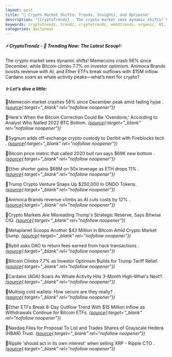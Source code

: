 ```yaml
---
layout: post
title: "🌇 Crypto Market Shifts: Trends, Insights, and Optimism"
description: "[CryptoTrendz] - The crypto market sees dynamic shifts! Memecoins crash 56% since December, while Bitcoin climbs 7.7% on investor optimism. Animoca Brands boosts revenue with AI, and Ether ETFs break outflows with $15M inflow. Cardano soars as whale activity peaks—what’s next for crypto?"
keywords: cryptotrendz, trendz, cryptotrends, web3trends, organic, AI, Analyst, revenue, CTO, ETH, market, Bitcoin, XRP, BTC, Trump, crypto
categories: dailynews
---
```


##### ⚡ CryptoTrendz - 📌 *Trending Now: The Latest Scoop!:*

The crypto market sees dynamic shifts! Memecoins crash 56% since December, while Bitcoin climbs 7.7% on investor optimism. Animoca Brands boosts revenue with AI, and Ether ETFs break outflows with $15M inflow. Cardano soars as whale activity peaks—what’s next for crypto?

##### ✨ *Let’s dive a little:*


🔹Memecoin market crashes 56% since December peak amid fading hype . *([source](https://s.avyag.com/t5yt){:target="_blank" rel="nofollow noopener"})*

🔹Here's When the Bitcoin Correction Could Be 'Overdone,' According to Analyst Who Nailed 2022 BTC Bottom. *([source](https://s.avyag.com/ttav){:target="_blank" rel="nofollow noopener"})*

🔹Sygnum adds off-exchange crypto custody to Deribit with Fireblocks tech . *([source](https://s.avyag.com/xkag){:target="_blank" rel="nofollow noopener"})*

🔹Bitcoin price metric that called 2020 bull run says $69K new bottom . *([source](https://s.avyag.com/1hwq){:target="_blank" rel="nofollow noopener"})*

🔹Ether shorter gains $68M on 50x leverage as ETH drops 11% . *([source](https://s.avyag.com/svfk){:target="_blank" rel="nofollow noopener"})*

🔹Trump Crypto Venture Snaps Up $250,000 In ONDO Tokens. *([source](https://s.avyag.com/r1s1){:target="_blank" rel="nofollow noopener"})*

🔹Animoca Brands revenue climbs as AI cuts costs by 12% . *([source](https://s.avyag.com/j8su){:target="_blank" rel="nofollow noopener"})*

🔹Crypto Markets Are Misreading Trump's Strategic Reserve, Says Bitwise CIO. *([source](https://s.avyag.com/sql4){:target="_blank" rel="nofollow noopener"})*

🔹Metaplanet Scoops Another $43 Million in Bitcoin Amid Crypto Market Slump. *([source](https://s.avyag.com/yqzf){:target="_blank" rel="nofollow noopener"})*

🔹Bybit asks DAO to return fees earned from hack transactions . *([source](https://s.avyag.com/0thx){:target="_blank" rel="nofollow noopener"})*

🔹Bitcoin Climbs 7.7% as Investor Optimism Builds for Trump Tariff Relief. *([source](https://s.avyag.com/bua5){:target="_blank" rel="nofollow noopener"})*

🔹Cardano (ADA) Soars As Whale Activity Hits 3-Month High-What's Next?. *([source](https://s.avyag.com/q4vy){:target="_blank" rel="nofollow noopener"})*

🔹Multisig cold wallets: How secure are they really? . *([source](https://s.avyag.com/0ud7){:target="_blank" rel="nofollow noopener"})*

🔹Ether ETFs Break 8-Day Outflow Trend With $15 Million Inflow as Withdrawals Continue for Bitcoin ETFs. *([source](https://s.avyag.com/4k6v){:target="_blank" rel="nofollow noopener"})*

🔹Nasdaq Files for Proposal To List and Trades Shares of Grayscale Hedera (HBAR) Trust. *([source](https://s.avyag.com/w79z){:target="_blank" rel="nofollow noopener"})*

🔹Ripple 'should act in its own interest' when selling XRP - Ripple CTO . *([source](https://s.avyag.com/fy4u){:target="_blank" rel="nofollow noopener"})*
